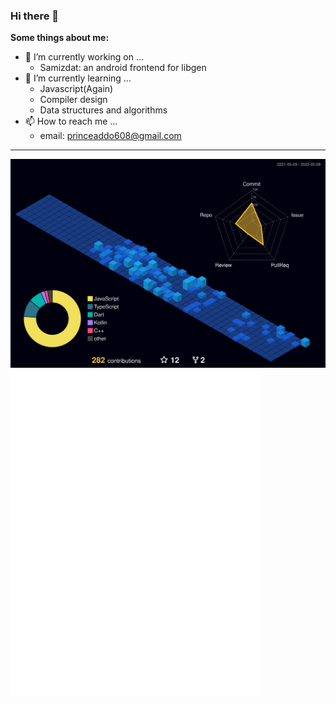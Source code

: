 ### Hi there 👋
**Some things about me:**

- 🔭 I’m currently working on ...
  - Samizdat: an android frontend for libgen
- 🌱 I’m currently learning ...
  - Javascript(Again)
  - Compiler design
  - Data structures and algorithms
- 📫 How to reach me ...
  - email: princeaddo608@gmail.com

<hr/>
<img src="./profile-3d-contrib/profile-night-view.svg"/>
<img align="center" src="./github-metrics.svg" alt="Metrics" width="400">


